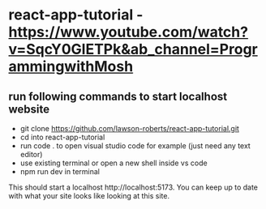 # react-app-tutorial - https://www.youtube.com/watch?v=SqcY0GlETPk&ab_channel=ProgrammingwithMosh

## run following commands to start localhost website

- git clone https://github.com/lawson-roberts/react-app-tutorial.git
- cd into react-app-tutorial
- run code . to open visual studio code for example (just need any text editor)
- use existing terminal or open a new shell inside vs code
- npm run dev in terminal

This should start a localhost http://localhost:5173. You can keep up to date with what your site looks like looking at this site.
